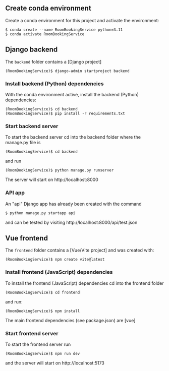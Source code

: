 ## Create conda environment

Create a conda environment for this project and activate the environment:

```console
$ conda create --name RoomBookingService python=3.11
$ conda activate RoomBookingService
```

## Django backend

The `backend` folder contains a [Django project]

```console
(RoomBookingService)$ django-admin startproject backend
```

### Install backend (Python) dependencies

With the conda environment active, install the backend (Python) dependencies:

```console
(RoomBookingService)$ cd backend
(RoomBookingService)$ pip install -r requirements.txt
```

### Start backend server

To start the backend server cd into the backend folder where the manage.py file is

```console
(RoomBookingService)$ cd backend
```

and run

```console
(RoomBookingService)$ python manage.py runserver
```

The server will start on http://localhost:8000

### API app

An "api" Django app has already been created with the command

```console
$ python manage.py startapp api
```

and can be tested by visiting http://localhost:8000/api/test.json

## Vue frontend

The `frontend` folder contains a [Vue/Vite project] and was created with:

```console
(RoomBookingService)$ npm create vite@latest
```

### Install frontend (JavaScript) dependencies

To install the frontend (JavaScript) dependencies cd into the frontend folder

```console
(RoomBookingService)$ cd frontend
```

and run:

```console
(RoomBookingService)$ npm install
```

The main frontend dependencies (see package.json) are [vue]

### Start frontend server

To start the frontend server run

```console
(RoomBookingService)$ npm run dev
```

and the server will start on http://localhost:5173
